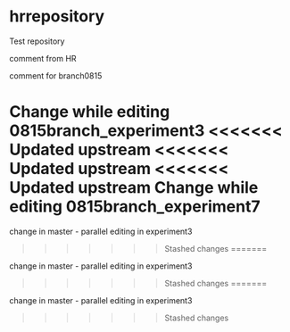 hrrepository
============

Test repository

comment from HR

comment for branch0815

Change while editing 0815branch_experiment3
<<<<<<< Updated upstream
<<<<<<< Updated upstream
<<<<<<< Updated upstream
Change while editing 0815branch_experiment7
=======

change in master - parallel editing in experiment3
>>>>>>> Stashed changes
=======

change in master - parallel editing in experiment3
>>>>>>> Stashed changes
=======

change in master - parallel editing in experiment3
>>>>>>> Stashed changes

